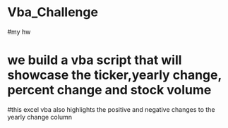 # Vba_Challenge
#my hw
# we build a vba script that will showcase the ticker,yearly change, percent change and stock volume 
#this excel vba also highlights the positive and negative changes to the yearly change column


